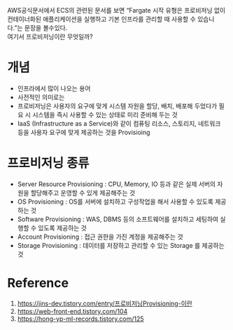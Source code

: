 AWS공식문서에서 ECS의 관련된 문서를 보면 “Fargate 시작 유형은 프로비저닝 없이 컨테이너화된 애플리케이션을 실행하고 기본 인프라를 관리할 때 사용할 수 있습니다.”는 문장을 볼수있다.<br>여기서 프로비저닝이란 무엇일까?<br>
# 개념
* 인프라에서 많이 나오는 용어
* 사전적인 의미로는 
* 프로비저닝은 사용자의 요구에 맞게 시스템 자원을 할당, 배치, 배포해 두었다가 필요 시 시스템을 즉시 사용할 수 있는 상태로 미리 준비해 두는 것
* IaaS (Infrastructure as a Service)와 같이 컴퓨팅 리소스, 스토리지, 네트워크 등을 사용자 요구에 맞게 제공하는 것을 Provisioing

# 프로비저닝 종류
* Server Resource Provisioning : 
CPU, Memory, IO 등과 같은 실제 서버의 자원을 할당해주고 운영할 수 있게 제공해주는 것
* OS Provisioning : 
OS를 서버에 설치하고 구성작업을 해서 사용할 수 있도록 제공하는 것
* Software Provisioning : 
WAS, DBMS 등의 소프트웨어를 설치하고 세팅하여 실행할 수 있도록 제공하는 것
* Account Provisioning : 
접근 권한을 가진 계정을 제공해주는 것
* Storage Provisioning : 
데이터를 저장하고 관리할 수 있는 Storage 를 제공하는 것

# Reference
1. https://jins-dev.tistory.com/entry/프로비저닝Provisioning-이란
1. https://web-front-end.tistory.com/104
1. https://hong-yp-ml-records.tistory.com/125
